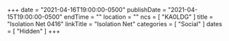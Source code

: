 +++
date = "2021-04-16T19:00:00-0500"
publishDate = "2021-04-15T19:00:00-0500"
endTime = ""
location = ""
ncs = [ "KA0LDG" ]
title = "Isolation Net 0416"
linkTitle = "Isolation Net"
categories = [ "Social" ]
dates = [ "Hidden" ]
+++
